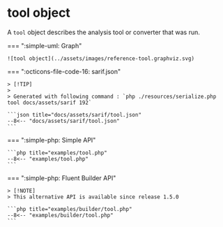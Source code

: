 <!-- markdownlint-disable MD013 -->
# tool object

A `tool` object describes the analysis tool or converter that was run.

=== ":simple-uml: Graph"

    ![tool object](../assets/images/reference-tool.graphviz.svg)

=== ":octicons-file-code-16: sarif.json"

    > [!TIP]
    >
    > Generated with following command : `php ./resources/serialize.php tool docs/assets/sarif 192`

    ```json title="docs/assets/sarif/tool.json"
    --8<-- "docs/assets/sarif/tool.json"
    ```

=== ":simple-php: Simple API"

    ```php title="examples/tool.php"
    --8<-- "examples/tool.php"
    ```

=== ":simple-php: Fluent Builder API"

    > [!NOTE]
    > This alternative API is available since release 1.5.0

    ```php title="examples/builder/tool.php"
    --8<-- "examples/builder/tool.php"
    ```
